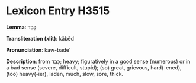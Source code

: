 # Lexicon Entry H3515

**Lemma**: כָּבֵד

**Transliteration (xlit)**: kâbêd

**Pronunciation**: kaw-bade'

**Description**:
from כָּבַד; heavy; figuratively in a good sense (numerous) or in a bad sense (severe, difficult, stupid); (so) great, grievous, hard(-ened), (too) heavy(-ier), laden, much, slow, sore, thick.
